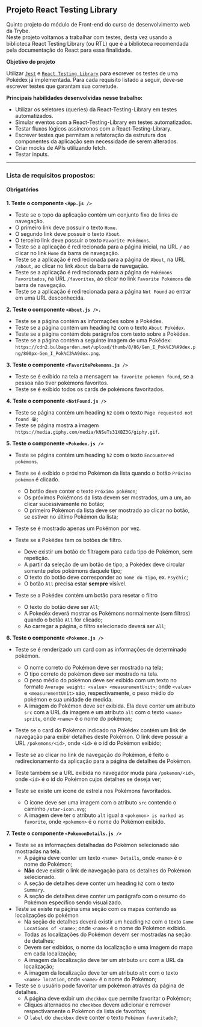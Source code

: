 ## Projeto React Testing Library

Quinto projeto do módulo de Front-end do curso de desenvolvimento web da Trybe. \
Neste projeto voltamos a trabalhar com testes, desta vez usando a biblioteca React Testing Library (ou RTL) que é a biblioteca recomendada pela 
documentação do React para essa finalidade.

**Objetivo do projeto**

Utilizar [`Jest`](https://jestjs.io/) e [`React Testing Library`](https://testing-library.com/) para escrever os testes de uma Pokédex já implementada. 
Para cada requisito listado a seguir, deve-se escrever testes que garantam sua corretude.

**Principais habilidades desenvolvidas nesse trabalho:**

- Utilizar os seletores (queries) da React-Testing-Library em testes automatizados.
- Simular eventos com a React-Testing-Library em testes automatizados.
- Testar fluxos lógicos assíncronos com a React-Testing-Library.
- Escrever testes que permitam a refatoração da estrutura dos componentes da aplicação sem necessidade de serem alterados.
- Criar mocks de APIs utilizando fetch.
- Testar inputs.

---

### Lista de requisitos propostos:

#### Obrigatórios

**1. Teste o componente `<App.js />`**

  - Teste se o topo da aplicação contém um conjunto fixo de links de navegação.
  - O primeiro link deve possuir o texto `Home`.
  - O segundo link deve possuir o texto `About`.
  - O terceiro link deve possuir o texto `Favorite Pokémons`.
  - Teste se a aplicação é redirecionada para a página inicial, na URL `/` ao clicar no link `Home` da barra de navegação. 
  - Teste se a aplicação é redirecionada para a página de `About`, na URL `/about`, ao clicar no link `About` da barra de navegação. 
  - Teste se a aplicação é redirecionada para a página de `Pokémons Favoritados`, na URL `/favorites`, ao clicar no link `Favorite Pokémons` da barra de navegação.
  - Teste se a aplicação é redirecionada para a página `Not Found` ao entrar em uma URL desconhecida.

**2. Teste o componente `<About.js />.`**

  - Teste se a página contém as informações sobre a Pokédex.
  - Teste se a página contém um heading `h2` com o texto `About Pokédex`.
  - Teste se a página contém dois parágrafos com texto sobre a Pokédex.
  - Teste se a página contém a seguinte imagem de uma Pokédex: `https://cdn2.bulbagarden.net/upload/thumb/8/86/Gen_I_Pok%C3%A9dex.png/800px-Gen_I_Pok%C3%A9dex.png`.

**3. Teste o componente `<FavoritePokemons.js />`**

  - Teste se é exibido na tela a mensagem `No favorite pokemon found`, se a pessoa não tiver pokémons favoritos.
  - Teste se é exibido todos os cards de pokémons favoritados.

**4. Teste o componente `<NotFound.js />`**

  - Teste se página contém um heading `h2` com o texto `Page requested not found 😭`;
  - Teste se página mostra a imagem `https://media.giphy.com/media/kNSeTs31XBZ3G/giphy.gif`.

**5. Teste o componente `<Pokedex.js />`**

  - Teste se página contém um heading `h2` com o texto `Encountered pokémons`.
  - Teste se é exibido o próximo Pokémon da lista quando o botão `Próximo pokémon` é clicado.
    - O botão deve conter o texto `Próximo pokémon`;
    - Os próximos Pokémons da lista devem ser mostrados, um a um, ao clicar sucessivamente no botão;
    - O primeiro Pokémon da lista deve ser mostrado ao clicar no botão, se estiver no último Pokémon da lista;

  - Teste se é mostrado apenas um Pokémon por vez.
  - Teste se a Pokédex tem os botões de filtro.
    - Deve existir um botão de filtragem para cada tipo de Pokémon, sem repetição.
    - A partir da seleção de um botão de tipo, a Pokédex deve circular somente pelos pokémons daquele tipo;
    - O texto do botão deve corresponder ao `nome do tipo`, ex. `Psychic`;
    - O botão `All` precisa estar **sempre** visível.

  - Teste se a Pokédex contém um botão para resetar o filtro
    - O texto do botão deve ser `All`;
    - A Pokedéx deverá mostrar os Pokémons normalmente (sem filtros) quando o botão `All` for clicado;
    - Ao carregar a página, o filtro selecionado deverá ser `All`;

**6. Teste o componente `<Pokemon.js />`**

  - Teste se é renderizado um card com as informações de determinado pokémon.
    - O nome correto do Pokémon deve ser mostrado na tela;
    - O tipo correto do pokémon deve ser mostrado na tela.
    - O peso médio do pokémon deve ser exibido com um texto no formato `Average weight: <value> <measurementUnit>`; onde `<value>` e `<measurementUnit>` são, respectivamente, o peso médio do pokémon e sua unidade de medida.
    - A imagem do Pokémon deve ser exibida. Ela deve conter um atributo `src` com a URL da imagem e um atributo `alt` com o texto `<name> sprite`, onde `<name>` é o nome do pokémon;

  - Teste se o card do Pokémon indicado na Pokédex contém um link de navegação para exibir detalhes deste Pokémon. O link deve possuir a URL `/pokemons/<id>`, onde `<id>` é o id do Pokémon exibido;
  - Teste se ao clicar no link de navegação do Pokémon, é feito o redirecionamento da aplicação para a página de detalhes de Pokémon. 
  - Teste também se a URL exibida no navegador muda para `/pokemon/<id>`, onde `<id>` é o id do Pokémon cujos detalhes se deseja ver;
  - Teste se existe um ícone de estrela nos Pokémons favoritados.
    - O ícone deve ser uma imagem com o atributo `src` contendo o caminho `/star-icon.svg`;
    - A imagem deve ter o atributo `alt` igual a `<pokemon> is marked as favorite`, onde `<pokemon>` é o nome do Pokémon exibido.

**7. Teste o componente `<PokemonDetails.js />`**

  - Teste se as informações detalhadas do Pokémon selecionado são mostradas na tela.
    - A página deve conter um texto `<name> Details`, onde `<name>` é o nome do Pokémon;
    - **Não** deve existir o link de navegação para os detalhes do Pokémon selecionado.
    - A seção de detalhes deve conter um heading `h2` com o texto `Summary`.
    - A seção de detalhes deve conter um parágrafo com o resumo do Pokémon específico sendo visualizado.
  - Teste se existe na página uma seção com os mapas contendo as localizações do pokémon
    - Na seção de detalhes deverá existir um heading `h2` com o texto `Game Locations of <name>`; onde `<name>` é o nome do Pokémon exibido.
    - Todas as localizações do Pokémon devem ser mostradas na seção de detalhes;
    - Devem ser exibidos, o nome da localização e uma imagem do mapa em cada localização;
    - A imagem da localização deve ter um atributo `src` com a URL da localização;
    - A imagem da localização deve ter um atributo `alt` com o texto `<name> location`, onde `<name>` é o nome do Pokémon;
  - Teste se o usuário pode favoritar um pokémon através da página de detalhes.
    - A página deve exibir um `checkbox` que permite favoritar o Pokémon;
    - Cliques alternados no `checkbox` devem adicionar e remover respectivamente o Pokémon da lista de favoritos;
    - O `label` do `checkbox` deve conter o texto `Pokémon favoritado?`;

